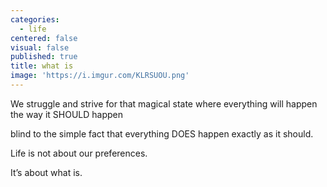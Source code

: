 ```yaml
---
categories:
  - life
centered: false
visual: false
published: true
title: what is
image: 'https://i.imgur.com/KLRSUOU.png'
---
```

We struggle and strive 
for that magical state 
where everything will happen 
the way it SHOULD happen 

blind to the simple fact 
that everything DOES happen 
exactly as it should.

Life is not about our preferences.

It’s about what is.